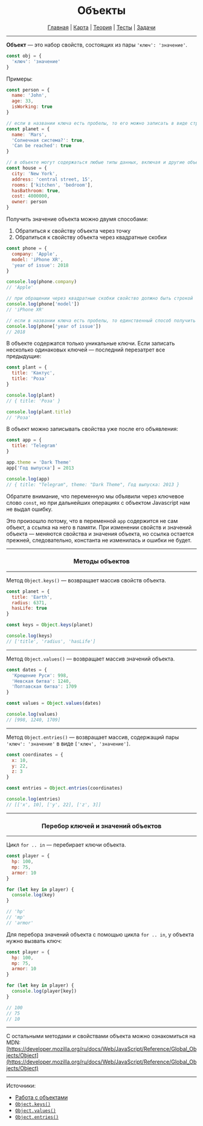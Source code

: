 <div align="center">

# Объекты

[Главная](https://github.com/dollaween/junior-roadmap/)
|
[Карта](/roadmap/README.md)
|
[Теория](/theory/README.md)
|
[Тесты](/tests/README.md)
|
[Задачи](/tasks/README.md)

</div>

---

**Объект** — это набор свойств, состоящих из пары `'ключ': 'значение'`.

```js
const obj = {
  'ключ': 'значение'
}
```

Примеры:
```js
const person = {
  name: 'John',
  age: 33,
  isWorking: true
}

// если в названии ключа есть пробелы, то его можно записать в виде строки:
const planet = {
  name: 'Mars',
  'Солнечная система?': true,
  'Can be reached': true
}

// в объекте могут содержаться любые типы данных, включая и другие объекты:
const house = {
  city: 'New York',
  address: 'central street, 15',
  rooms: ['kitchen', 'bedroom'],
  hasBathroom: true,
  cost: 4000000,
  owner: person
}
```

Получить значение объекта можно двумя способами:
1. Обратиться к свойству объекта через точку
2. Обратиться к свойству объекта через квадратные скобки

```js
const phone = {
  company: 'Apple',
  model: 'iPhone XR',
  'year of issue': 2018
}

console.log(phone.company)
// 'Apple'

// при обращении через квадратные скобки свойство должно быть строкой
console.log(phone['model'])
// 'iPhone XR'

// если в названии ключа есть пробелы, то единственный способ получить значение — обращение через квадратные скобки
console.log(phone['year of issue'])
// 2018
```

В объекте содержатся только уникальные ключи. Если записать несколько одинаковых ключей — последний перезатрет все предыдущие:

```js
const plant = {
  title: 'Кактус',
  title: 'Роза'
}

console.log(plant)
// { title: 'Роза' }

console.log(plant.title)
// 'Роза'
```

В объект можно записывать свойства уже после его объявления:

```js
const app = {
  title: 'Telegram'
}

app.theme = 'Dark Theme'
app['Год выпуска'] = 2013

console.log(app)
// { title: "Telegram", theme: "Dark Theme", Год выпуска: 2013 }
```

Обратите внимание, что переменную мы объявили через ключевое слово `const`, но при дальнейших операциях с объектом Javascript нам не выдал ошибку.

Это произошло потому, что в переменной `app` содержится не сам объект, а ссылка на него в памяти. При изменении свойств и значений объекта — меняются свойства и значения объекта, но ссылка остается прежней, следовательно, константа не изменилась и ошибки не будет.

---

<div align="center">

### Методы объектов

</div>

---

Метод `Object.keys()` — возвращает массив свойств объекта.

```js
const planet = {
  title: 'Earth',
  radius: 6371,
  hasLife: true
}

const keys = Object.keys(planet)

console.log(keys)
// ['title', 'radius', 'hasLife']
```

---

Метод `Object.values()` — возвращает массив значений объекта.

```js
const dates = {
  'Крещение Руси': 998,
  'Невская битва': 1240,
  'Полтавская битва': 1709
}

const values = Object.values(dates)

console.log(values)
// [998, 1240, 1709]
```

---

Метод `Object.entries()` — возвращает массив, содержащий пары `'ключ': 'значение'` в виде `['ключ', 'значение']`.

```js
const coordinates = {
  x: 10,
  y: 22,
  z: 3
}

const entries = Object.entries(coordinates)

console.log(entries)
// [['x', 10], ['y', 22], ['z', 3]]
```

---

<div align="center">

### Перебор ключей и значений объектов

</div>

---

Цикл `for .. in` — перебирает ключи объекта.

```js
const player = {
  hp: 100,
  mp: 75,
  armor: 10
}

for (let key in player) {
  console.log(key)
}

// 'hp'
// 'mp'
// 'armor'
```

Для перебора значений объекта с помощью цикла `for .. in`, у объекта нужно вызвать ключ:

```js
const player = {
  hp: 100,
  mp: 75,
  armor: 10
}

for (let key in player) {
  console.log(player[key])
}

// 100
// 75
// 10
```

---

С остальными методами и свойствами объекта можно ознакомиться на MDN:
[https://developer.mozilla.org/ru/docs/Web/JavaScript/Reference/Global_Objects/Object](https://developer.mozilla.org/ru/docs/Web/JavaScript/Reference/Global_Objects/Object)

---

Источники:
* [Работа с объектами](https://developer.mozilla.org/ru/docs/Web/JavaScript/Guide/Working_with_Objects)
* [`Object.keys()`](https://developer.mozilla.org/ru/docs/Web/JavaScript/Reference/Global_Objects/Object/keys)
* [`Object.values()`](https://developer.mozilla.org/ru/docs/Web/JavaScript/Reference/Global_Objects/Object/values)
* [`Object.entries()`](https://developer.mozilla.org/ru/docs/Web/JavaScript/Reference/Global_Objects/Object/entries)

















